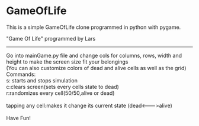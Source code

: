 # GameOfLife
This is a simple GameOfLife clone programmed in python with pygame.


"Game Of Life" programmed by Lars

--------------------------------

Go into mainGame.py file and change cols for columns, rows, width and height to make the screen size fit your belongings<br>
(You can also customize colors of dead and alive cells as well as the grid)<br>
Commands:<br>
	s: starts and stops simulation<br>
	c:clears screen(sets every cells state to dead)<br>
	r:randomizes every cell(50/50,alive or dead)<br>
	<br>
  tapping any cell:makes it change its current state  (dead<--->alive)<br>
<br>
Have Fun! 
